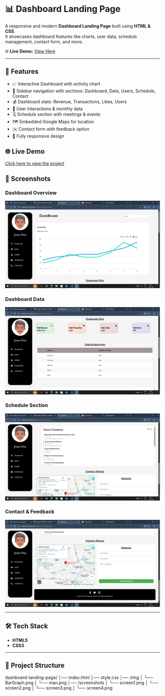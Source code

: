 # 📊 Dashboard Landing Page

A responsive and modern **Dashboard Landing Page** built using **HTML & CSS**.  
It showcases dashboard features like charts, user data, schedule management, contact form, and more.  

🌐 **Live Demo:** [View Here](https://akhilbharti510.github.io/dashboard-landing-page/)

---

## 🚀 Features
- 📈 Interactive Dashboard with activity chart  
- 👤 Sidebar navigation with sections: Dashboard, Data, Users, Schedule, Contact  
- 💰 Dashboard stats: Revenue, Transactions, Likes, Users  
- 📅 User interactions & monthly data  
- 🗓️ Schedule section with meetings & events  
- 🗺️ Embedded Google Maps for location  
- ✉️ Contact form with feedback option  
- 📱 Fully responsive design  


## 🌐 Live Demo
[Click here to view the project]([https://<your-username>.github.io/dashboard-landing-page/](https://akhilbharti510.github.io/dashboard-landing-page/))

## 📸 Screenshots

### Dashboard Overview
![Dashboard Screenshot](screenshots/screen1.png)

### Dashboard Data
![Dashboard Data Screenshot](screenshots/screen2.png)

### Schedule Section
![Schedule Screenshot](screenshots/screen3.png)

### Contact & Feedback
![Contact Screenshot](screenshots/screen4.png)

---

## 🛠️ Tech Stack
- **HTML5**
- **CSS3**

---

## 📂 Project Structure
dashboard-landing-page/
│── index.html
│── style.css
│── /img
│ └── BarGraph.png
│ └── man.png
│── /screenshots
│ └── screen1.png
│ └── screen2.png
│ └── screen3.png
│ └── screen4.png